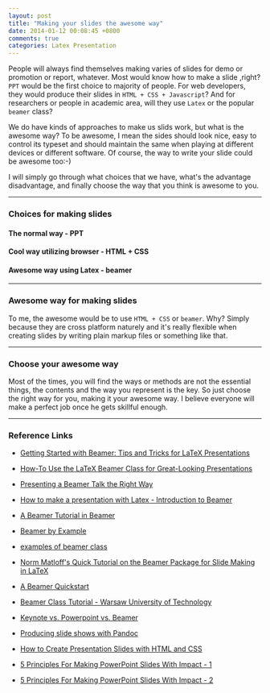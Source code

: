 ```yaml
---
layout: post
title: "Making your slides the awesome way"
date: 2014-01-12 00:08:45 +0800
comments: true
categories: Latex Presentation
---
```

People will always find themselves making varies of slides for demo or promotion or report, whatever. Most would know how to make a slide ,right? `PPT` would be the first choice to majority of people. For web developers, they would produce their slides in `HTML + CSS + Javascript`? And for researchers or people in academic area, will they use `Latex` or the popular `beamer` class?

<!--more-->

We do have kinds of approaches to make us slids work, but what is the awesome way? To be awesome, I mean the sides should look nice, easy to control its typeset and should maintain the same when playing at different devices or different software. Of course, the way to write your slide could be awesome too:-)

I will simply go through what choices that we have, what's the advantage disadvantage, and finally choose the way that you think is awesome to you.

------------------------------
### Choices for making slides

#### The normal way - PPT

#### Cool way utilizing browser - HTML + CSS

#### Awesome way using Latex - beamer

------------------------------
### Awesome way for making slides

To me, the awesome would be to use `HTML + CSS` or `beamer`. Why? Simply because they are cross platform naturely and it's really flexible when creating slides by writing plain markup files or something like that.

------------------------------
### Choose your awesome way

Most of the times, you will find the ways or methods are not the essential things, the contents and the way you represent is the key. So just choose the right way for you, making it your awesome way. I believe everyone will make a perfect job once he gets skillful enough.

------------------------------
### Reference Links

*   [Getting Started with Beamer: Tips and Tricks for LaTeX Presentations](http://jeromyanglim.blogspot.com/2010/08/getting-started-with-beamer-tips-and.html)
*   [How-To Use the LaTeX Beamer Class for Great-Looking Presentations](http://www.productivescholar.com/2008/03/15/how-to-use-the-latex-beamer-class-for-great-looking-presentations/)
*   [Presenting a Beamer Talk the Right Way](http://lucatrevisan.wordpress.com/2010/11/18/presenting-a-beamer-talk-the-right-way/)

*   [How to make a presentation with Latex - Introduction to Beamer](http://www.math-linux.com/latex-26/How-to-make-a-presentation-with)
*   [A Beamer Tutorial in Beamer](http://www.uncg.edu/cmp/reu/presentations/Charles%20Batts%20-%20Beamer%20Tutorial.pdf)
*   [Beamer by Example](http://www.tug.org/pracjourn/2005-4/mertz/mertz.pdf)
*   [examples of beamer class](http://www.informatik.uni-freiburg.de/~frank/ENG/latex-course/latex-course-3/latex-course-3_en.html)
*   [Norm Matloff's Quick Tutorial on the Beamer Package for Slide Making in LaTeX](http://heather.cs.ucdavis.edu/~matloff/beamer.html)
*   [A Beamer Quickstart](http://www.math.umbc.edu/~rouben/beamer/quickstart.html)
*   [Beamer Class Tutorial - Warsaw University of Technology](http://zrno.fsb.hr/katedra/download/materijali/1082.pdf)

*   [Keynote vs. Powerpoint vs. Beamer](http://readingsml.blogspot.com/2009/11/keynote-vs-powerpoint-vs-beamer.html)
*   [Producing slide shows with Pandoc](http://johnmacfarlane.net/pandoc/demo/example9/producing-slide-shows-with-pandoc.html)

*   [How to Create Presentation Slides with HTML and CSS](http://net.tutsplus.com/tutorials/html-css-techniques/how-to-create-presentation-slides-with-html-and-css-2/)

*   [5 Principles For Making PowerPoint Slides With Impact - 1](http://www.forbes.com/sites/allbusiness/2013/11/25/7-principles-for-making-powerpoint-slides-with-impact/)
*   [5 Principles For Making PowerPoint Slides With Impact - 2](http://www.forbes.com/sites/allbusiness/2013/11/25/7-principles-for-making-powerpoint-slides-with-impact/2/)
